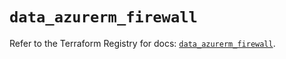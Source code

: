 # `data_azurerm_firewall`

Refer to the Terraform Registry for docs: [`data_azurerm_firewall`](https://registry.terraform.io/providers/hashicorp/azurerm/4.43.0/docs/data-sources/firewall).
